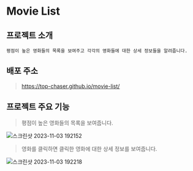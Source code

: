 # Movie List

## 프로젝트 소개

```
평점이 높은 영화들의 목록을 보여주고 각각의 영화들에 대한 상세 정보들을 알려줍니다.
```

## 배포 주소

> https://top-chaser.github.io/movie-list/

## 프로젝트 주요 기능

> 평점이 높은 영화들의 목록을 보여줍니다.

![스크린샷 2023-11-03 192152](https://github.com/top-chaser/sogang-university/assets/119842443/e59955f2-6088-471c-a8ed-488011bf4e42)

> 영화를 클릭하면 클릭한 영화에 대한 상세 정보를 보여줍니다.

![스크린샷 2023-11-03 192218](https://github.com/top-chaser/sogang-university/assets/119842443/4be92655-a7ee-48c9-a6b1-7001ddb5d62b)
